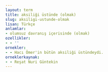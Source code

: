```yaml
---
layout: term
title: aksiliği üstünde (olmak)
slug: aksiligi-ustunde-olmak
lisan: Türkçe
anlamlar:
- olumsuz davranış içerisinde (olmak)
ozellikler:
- - ''
ornekler:
- - Hacı Ömer'in bütün aksiliği üstündeydi.
orneklerkaynak:
- - Reşat Nuri Güntekin
---
```

